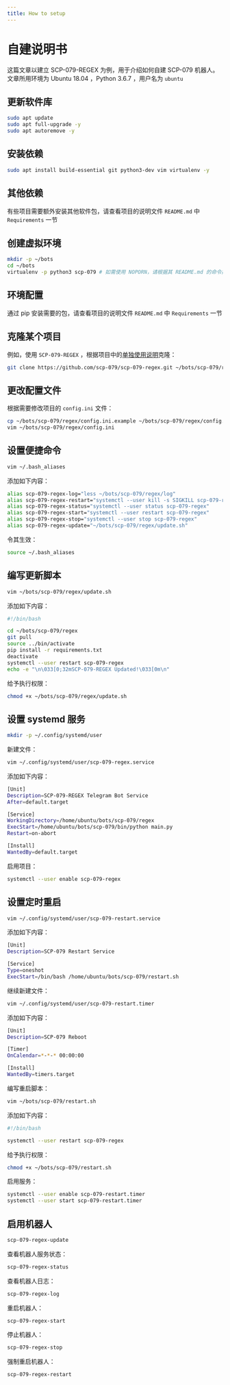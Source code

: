 ```yaml
---
title: How to setup
---
```


<link rel="stylesheet" href="/css/chinese.css">

# 自建说明书

这篇文章以建立 SCP-079-REGEX 为例，用于介绍如何自建 SCP-079 机器人。文章所用环境为 Ubuntu 18.04 ，Python 3.6.7 ，用户名为 `ubuntu`

## 更新软件库

```bash
sudo apt update
sudo apt full-upgrade -y
sudo apt autoremove -y
```

## 安装依赖

```bash
sudo apt install build-essential git python3-dev vim virtualenv -y
```

## 其他依赖

有些项目需要额外安装其他软件包，请查看项目的说明文件 `README.md` 中 `Requirements` 一节

## 创建虚拟环境

```bash
mkdir -p ~/bots
cd ~/bots
virtualenv -p python3 scp-079 # 如需使用 NOPORN，请根据其 README.md 的命令操作
```

## 环境配置

通过 pip 安装需要的包，请查看项目的说明文件 `README.md` 中 `Requirements` 一节

## 克隆某个项目

例如，使用 `SCP-079-REGEX` ，根据项目中的[单独使用说明](/regex/)克隆：

```bash
git clone https://github.com/scp-079/scp-079-regex.git ~/bots/scp-079/regex
```

## 更改配置文件

根据需要修改项目的 `config.ini` 文件：

```bash
cp ~/bots/scp-079/regex/config.ini.example ~/bots/scp-079/regex/config.ini
vim ~/bots/scp-079/regex/config.ini
```

## 设置便捷命令

```bash
vim ~/.bash_aliases
```

添加如下内容：

```bash
alias scp-079-regex-log="less ~/bots/scp-079/regex/log"
alias scp-079-regex-restart="systemctl --user kill -s SIGKILL scp-079-regex"
alias scp-079-regex-status="systemctl --user status scp-079-regex"
alias scp-079-regex-start="systemctl --user restart scp-079-regex"
alias scp-079-regex-stop="systemctl --user stop scp-079-regex"
alias scp-079-regex-update="~/bots/scp-079/regex/update.sh"
```

令其生效：

```bash
source ~/.bash_aliases
```

## 编写更新脚本

```bash
vim ~/bots/scp-079/regex/update.sh
```

添加如下内容：

```bash
#!/bin/bash

cd ~/bots/scp-079/regex
git pull
source ../bin/activate
pip install -r requirements.txt
deactivate
systemctl --user restart scp-079-regex
echo -e "\n\033[0;32mSCP-079-REGEX Updated!\033[0m\n"
```

给予执行权限：

```bash
chmod +x ~/bots/scp-079/regex/update.sh
```

## 设置 systemd 服务

```bash
mkdir -p ~/.config/systemd/user
```

新建文件：

```bash
vim ~/.config/systemd/user/scp-079-regex.service
```

添加如下内容：

```bash
[Unit]
Description=SCP-079-REGEX Telegram Bot Service
After=default.target

[Service]
WorkingDirectory=/home/ubuntu/bots/scp-079/regex
ExecStart=/home/ubuntu/bots/scp-079/bin/python main.py
Restart=on-abort

[Install]
WantedBy=default.target
```

启用项目：

```bash
systemctl --user enable scp-079-regex
```

## 设置定时重启

```bash
vim ~/.config/systemd/user/scp-079-restart.service
```

添加如下内容：

```bash
[Unit]
Description=SCP-079 Restart Service

[Service]
Type=oneshot
ExecStart=/bin/bash /home/ubuntu/bots/scp-079/restart.sh
```

继续新建文件：

```bash
vim ~/.config/systemd/user/scp-079-restart.timer
```

添加如下内容：

```bash
[Unit]
Description=SCP-079 Reboot

[Timer]
OnCalendar=*-*-* 00:00:00

[Install]
WantedBy=timers.target
```

编写重启脚本：

```bash
vim ~/bots/scp-079/restart.sh
```

添加如下内容：

```bash
#!/bin/bash

systemctl --user restart scp-079-regex
```

给予执行权限：

```bash
chmod +x ~/bots/scp-079/restart.sh
```

启用服务：

```bash
systemctl --user enable scp-079-restart.timer
systemctl --user start scp-079-restart.timer
```

## 启用机器人

```bash
scp-079-regex-update
```

查看机器人服务状态：

```bash
scp-079-regex-status
```

查看机器人日志：

```bash
scp-079-regex-log
```

重启机器人：

```bash
scp-079-regex-start
```

停止机器人：

```bash
scp-079-regex-stop
```

强制重启机器人：

```bash
scp-079-regex-restart
```

<audio src="/audio/door/dooropenpage.ogg" autoplay></audio>
